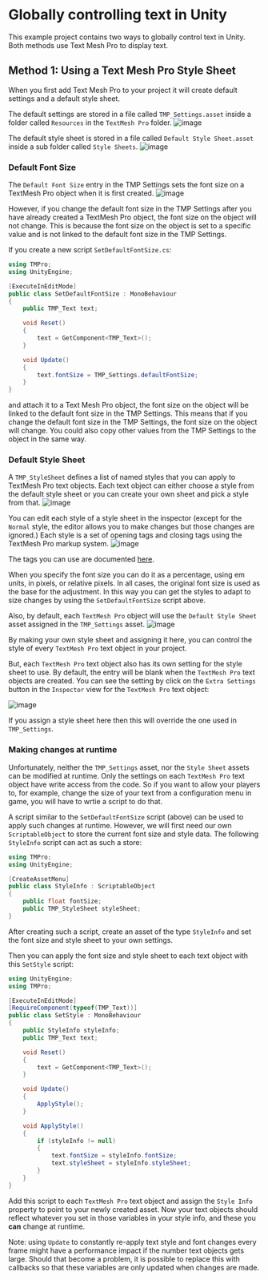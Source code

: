 # Globally controlling text in Unity

This example project contains two ways to globally control text in Unity. Both methods use Text Mesh Pro to display text.

## Method 1: Using a Text Mesh Pro Style Sheet

When you first add Text Mesh Pro to your project it will create default settings and a default style sheet.

The default settings are stored in a file called `TMP_Settings.asset` inside a folder called `Resources` in the `TextMesh Pro` folder.
![image](https://github.com/LSBUSGP/TextStyleSheets/assets/3679392/0240eea0-13fe-46bb-a079-3263455312c3)

The default style sheet is stored in a file called `Default Style Sheet.asset` inside a sub folder called `Style Sheets`.
![image](https://github.com/LSBUSGP/TextStyleSheets/assets/3679392/d0335cb7-62d8-4ea3-b793-c70e7f36ee52)


### Default Font Size

The `Default Font Size` entry in the TMP Settings sets the font size on a TextMesh Pro object when it is first created.
![image](https://github.com/LSBUSGP/TextStyleSheets/assets/3679392/42de92c2-6d17-4e1d-beaf-de334814deb6)

However, if you change the default font size in the TMP Settings after you have already created a TextMesh Pro object, the font size on the object will not change. This is because the font size on the object is set to a specific value and is not linked to the default font size in the TMP Settings.

If you create a new script `SetDefaultFontSize.cs`:

```csharp
using TMPro;
using UnityEngine;

[ExecuteInEditMode]
public class SetDefaultFontSize : MonoBehaviour
{
    public TMP_Text text;

    void Reset()
    {
        text = GetComponent<TMP_Text>();
    }

    void Update()
    {
        text.fontSize = TMP_Settings.defaultFontSize;
    }
}
```

and attach it to a Text Mesh Pro object, the font size on the object will be linked to the default font size in the TMP Settings. This means that if you change the default font size in the TMP Settings, the font size on the object will change. You could also copy other values from the TMP Settings to the object in the same way.

### Default Style Sheet

A `TMP_StyleSheet` defines a list of named styles that you can apply to TextMesh Pro text objects. Each text object can either choose a style from the default style sheet or you can create your own sheet and pick a style from that.
![image](https://github.com/LSBUSGP/TextStyleSheets/assets/3679392/94e7b952-c497-4163-add2-23c27b59032c)

You can edit each style of a style sheet in the inspector (except for the `Normal` style, the editor allows you to make changes but those changes are ignored.) Each style is a set of opening tags and closing tags using the TextMesh Pro markup system.
![image](https://github.com/LSBUSGP/TextStyleSheets/assets/3679392/b9d6b14a-0769-4cf3-a7c1-e59100fbd9ad)

The tags you can use are documented [here](https://docs.unity3d.com/Packages/com.unity.textmeshpro@3.2/manual/RichTextSupportedTags.html).

When you specify the font size you can do it as a percentage, using em units, in pixels, or relative pixels. In all cases, the original font size is used as the base for the adjustment. In this way you can get the styles to adapt to size changes by using the `SetDefaultFontSize` script above.

Also, by default, each `TextMesh Pro` object will use the `Default Style Sheet` asset assigned in the `TMP_Settings` asset.
![image](https://github.com/LSBUSGP/TextStyleSheets/assets/3679392/9678e4c8-3c9a-4292-a0b0-fac0fc13f4de)

By making your own style sheet and assigning it here, you can control the style of every `TextMesh Pro` text object in your project.

But, each `TextMesh Pro` text object also has its own setting for the style sheet to use. By default, the entry will be blank when the `TextMesh Pro` text objects are created. You can see the setting by click on the `Extra Settings` button in the `Inspector` view for the `TextMesh Pro` text object:

![image](https://github.com/LSBUSGP/TextStyleSheets/assets/3679392/09afdd82-5fa5-4936-bb74-7b3c94cf130f)

If you assign a style sheet here then this will override the one used in `TMP_Settings`.

### Making changes at runtime

Unfortunately, neither the `TMP_Settings` asset, nor the `Style Sheet` assets can be modified at runtime. Only the settings on each `TextMesh Pro` text object have write access from the code. So if you want to allow your players to, for example, change the size of your text from a configuration menu in game, you will have to wrtie a script to do that.

A script similar to the `SetDefaultFontSize` script (above) can be used to apply such changes at runtime. However, we will first need our own `ScriptableObject` to store the current font size and style data. The following `StyleInfo` script can act as such a store:

```csharp
using TMPro;
using UnityEngine;

[CreateAssetMenu]
public class StyleInfo : ScriptableObject
{
    public float fontSize;
    public TMP_StyleSheet styleSheet;
}
```

After creating such a script, create an asset of the type `StyleInfo` and set the font size and style sheet to your own settings.

Then you can apply the font size and style sheet to each text object with this `SetStyle` script:

```csharp
using UnityEngine;
using TMPro;

[ExecuteInEditMode]
[RequireComponent(typeof(TMP_Text))]
public class SetStyle : MonoBehaviour
{
    public StyleInfo styleInfo;
    public TMP_Text text;

    void Reset()
    {
        text = GetComponent<TMP_Text>();
    }

    void Update()
    {
        ApplyStyle();
    }

    void ApplyStyle()
    {
        if (styleInfo != null)
        {
            text.fontSize = styleInfo.fontSize;
            text.styleSheet = styleInfo.styleSheet;
        }
    }
}
```

Add this script to each `TextMesh Pro` text object and assign the `Style Info` property to point to your newly created asset. Now your text objects should reflect whatever you set in those variables in your style info, and these you **can** change at runtime.

Note: using `Update` to constantly re-apply text style and font changes every frame might have a performance impact if the number text objects gets large. Should that become a problem, it is possible to replace this with callbacks so that these variables are only updated when changes are made.
